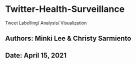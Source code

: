 # Twitter-Health-Surveillance
Tweet Labelling/ Analysis/ Visualization
## Authors: Minki Lee & Christy Sarmiento
## Date: April 15, 2021
